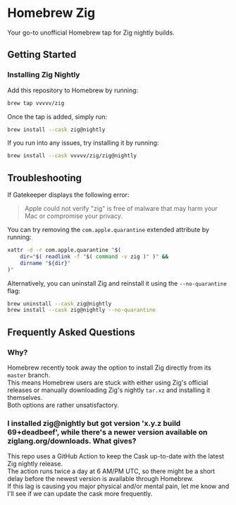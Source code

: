 # Homebrew Zig

Your go-to unofficial Homebrew tap for Zig nightly builds.

## Getting Started

### Installing Zig Nightly 

Add this repository to Homebrew by running:

```sh
brew tap vvvvv/zig
```

Once the tap is added, simply run:

```sh
brew install --cask zig@nightly
```

If you run into any issues, try installing it by running:
```sh
brew install --cask vvvvv/zig/zig@nightly
```

## Troubleshooting 

If Gatekeeper displays the following error:
> Apple could not verify "zig" is free of malware that may harm your Mac or compromise your privacy.

You can try removing the `com.apple.quarantine` extended attribute by running:

```sh
xattr -d -r com.apple.quarantine "$(
    dir="$( readlink -f "$( command -v zig )" )" &&
    dirname "${dir}"
)"
```

Alternatively, you can uninstall Zig and reinstall it using the `--no-quarantine` flag:
```sh
brew uninstall --cask zig@nightly
brew install --cask zig@nightly --no-quarantine
```

## Frequently Asked Questions

### Why?

Homebrew recently took away the option to install Zig directly from its `master` branch.  
This means Homebrew users are stuck with either using Zig's official releases or manually downloading Zig's nightly `tar.xz` and installing it themselves.  
Both options are rather unsatisfactory.  

### I installed zig@nightly but got version 'x.y.z build 69+deadbeef', while there's a newer version available on ziglang.org/downloads. What gives?

This repo uses a GitHub Action to keep the Cask up-to-date with the latest Zig nightly release.  
The action runs twice a day at 6 AM/PM UTC, so there might be a short delay before the newest version is available through Homebrew.  
If this lag is causing you major physical and/or mental pain, let me know and I'll see if we can update the cask more frequently. 
